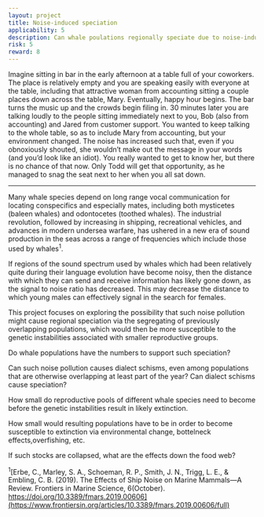 ```yaml
---
layout: project
title: Noise-induced speciation
applicability: 5
description: Can whale poulations regionally speciate due to noise-induced decreases in their call range?
risk: 5
reward: 8
---
```


Imagine sitting in bar in the early afternoon at a table full of your coworkers. The place is relatively empty and you are 
speaking easily with everyone at the table, including that attractive woman from accounting sitting a couple places down 
across the table, Mary. Eventually, happy hour begins. The bar turns the music up and the crowds 
begin filing in. 30 minutes later you are talking loudly to the people sitting immediately next to you, Bob 
(also from accounting) and Jared from customer support. You wanted to keep talking to the whole table, so as to include 
Mary from accounting, but your environment changed. The noise has increased such that, even if you obnoxiously shouted, 
she wouldn’t make out the message in your words (and you’d look like an idiot). You really wanted to get to know her, 
but there is no chance of that now. Only Todd will get that opportunity, as he managed to snag the seat next to her when 
you all sat down.

<hr />

Many whale species depend on long range vocal communication for locating conspecifics and especially mates, including both mysticetes (baleen whales) and odontocetes (toothed whales).
The industrial revolution, followed by increasing in shipping, recreational vehicles, and advances in modern undersea warfare, has ushered in a new era of sound production in the seas across a range of frequencies which include those used by whales<sup>1</sup>.

If regions of the sound spectrum used by whales which had been relatively quite during their language evolution have become noisy, then the distance with which they can send and receive information has likely gone down, as the signal to noise ratio has decreased. This may decrease the distance to which young males can effectively signal in the search for females.

This project focuses on exploring the possibility that such noise pollution might cause regional speciation via the segregating of previously overlapping populations, which would then be more susceptible to the genetic instabilities associated with smaller reproductive groups.


Do whale populations have the numbers to support such speciation? 

Can such noise pollution causes dialect schisms, even among populations that are otherwise overlapping at least part of the year? Can dialect schisms cause speciation?

How small do reproductive pools of different whale species need to become before the genetic instabilities result in likely extinction. 

How small would resulting populations have to be in order to become susceptible to extinction via environmental change, bottelneck effects,overfishing, etc.

If such stocks are collapsed, what are the effects down the food web?


<sup>1</sup>[Erbe, C., Marley, S. A., Schoeman, R. P., Smith, J. N., Trigg, L. E., & Embling, C. B. (2019). The Effects of Ship Noise on Marine Mammals—A Review. Frontiers in Marine Science, 6(October). https://doi.org/10.3389/fmars.2019.00606](https://www.frontiersin.org/articles/10.3389/fmars.2019.00606/full)
